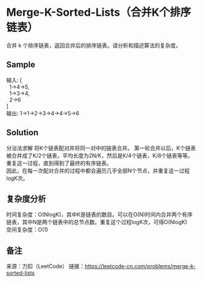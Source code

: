 # Merge-K-Sorted-Lists（合并K个排序链表）
合并 k 个排序链表，返回合并后的排序链表。请分析和描述算法的复杂度。

## Sample
输入:
[  
  1->4->5,  
  1->3->4,  
  2->6  
]  
输出: 1->1->2->3->4->4->5->6  

## Solution
分治法求解
将K个链表配对并将同一对中的链表合并。
第一轮合并以后，K个链表被合并成了K/2个链表，平均长度为2N/K，然后是K/4个链表，K/8个链表等等。  
重复这一过程，直到得到了最终的有序链表。  
因此，在每一次配对合并的过程中都会遍历几乎全部N个节点，并重复这一过程logK次。

## 复杂度分析
时间复杂度：O(NlogK)，其中K是链表的数目。可以在O(N)时间内合并两个有序链表，其中N是两个链表中的总节点数。重复这个过程logK次，可得O(NlogK)  
空间复杂度：O(1)  

## 备注
来源：力扣（LeetCode）
链接：https://leetcode-cn.com/problems/merge-k-sorted-lists
